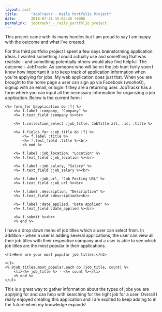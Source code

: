 ```yaml
---
layout: post
title:      "JobTrackr - Rails Portfolio Project"
date:       2018-07-31 15:05:26 +0000
permalink:  jobtrackr_-_rails_portfolio_project
---
```



This project came with its many hurdles but I am proud to say I am happy with the outcome and what I've created. 


For this third portfolio project I spent a few days brainstorming application ideas. I wanted something I could actually use and something that was realistic - and something potentially others would also find helpful. The outcome - JobTrackr. As someone who will be on the job hunt fairly soon I know how important it is to keep track of application information when you're applying for jobs. My web application does just that. When you are brought to the home page a user can sign up via Facebook (woohoO), signup with an email, or login if they are a returning user. JobTrackr has a form where you can input all the necessary information for organizing a job application. Below is the current form : 

```
<%= form_for @application do |f| %>
    <%= f.label :company, "Company" %>
    <%= f.text_field :company %><br>

    <%= f.collection_select :job_title, JobTitle.all, :id, :title %>

    <%= f.fields_for :job_title do |f| %>
        <%= f.label :title %>
        <%= f.text_field :title %><br> 
        <% end %>

    <%= f.label :job_location, "Location" %>
    <%= f.text_field :job_location %><br>

    <%= f.label :job_salary, "Salary" %>
    <%= f.text_field :job_salary %><br>

    <%= f.label :job_url, "Job Posting URL" %>
    <%= f.text_field :job_url %><br>

    <%= f.label :description, "Description" %>
    <%= f.text_field :description%><br>

    <%= f.label :date_applied, "Date Applied" %>
    <%= f.text_field :date_applied %><br>

    <%= f.submit %><br>
    <% end %>
```

I have a drop down menu of job titles which a user can select from. In addition - when a user is adding several applications, the user can view all their job titles with their respective company and a user is able to see which job titles are the most popular in their applications. 

```
<h3>Here are your most popular job titles:</h3>

<ul>
<% @job_titles.most_popular.each do |job_title, count| %>
    <li><%= job_title %> - <%= count %></li>
    <% end %>
</ul>
```

This is a great way to gather information about the types of jobs you are applying for and can help with searching for the right job for a user. Overall I really enjoyed creating this application and I am excited to keep adding to in the future when my knowledge expands! 
